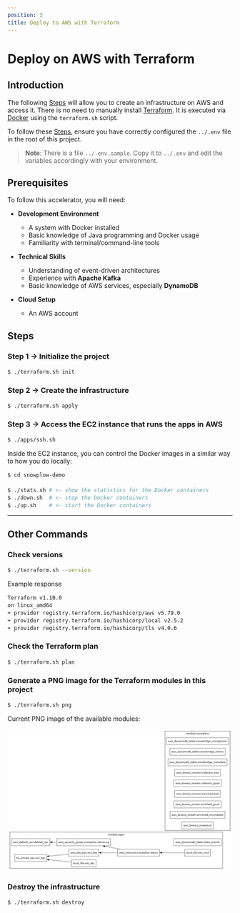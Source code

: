 ```yaml
---
position: 3
title: Deploy to AWS with Terraform
---
```


# Deploy on AWS with Terraform

## Introduction

The following [Steps](#steps) will allow you to create an infrastructure on AWS and access it. There is no need to manually install [Terraform](https://www.terraform.io/). It is executed via [Docker](https://www.docker.com/) using the `terraform.sh` script.

To follow these [Steps](#steps), ensure you have correctly configured the `../.env` file in the root of this project.

> **Note**: There is a file `../.env.sample`. Copy it to `../.env` and edit the variables accordingly with your environment.

## Prerequisites

To follow this accelerator, you will need:

- **Development Environment**
  - A system with Docker installed
  - Basic knowledge of Java programming and Docker usage
  - Familiarity with terminal/command-line tools

- **Technical Skills**
  - Understanding of event-driven architectures
  - Experience with **Apache Kafka**
  - Basic knowledge of AWS services, especially **DynamoDB**

- **Cloud Setup**
  - An AWS account

## Steps

### Step 1 → Initialize the project

```bash
$ ./terraform.sh init
```

### Step 2 → Create the infrastructure

```bash
$ ./terraform.sh apply
```

### Step 3 → Access the EC2 instance that runs the apps in AWS

```bash
$ ./apps/ssh.sh
```

Inside the EC2 instance, you can control the Docker images in a similar way to how you do locally:

```bash
$ cd snowplow-demo

$ ./stats.sh # <- show the statistics for the Docker containers
$ ./down.sh  # <- stop the Docker containers
$ ./up.sh    # <- start the Docker containers
```

---

## Other Commands

### Check versions

```bash
$ ./terraform.sh --version
```
Example response
```bash
Terraform v1.10.0
on linux_amd64
+ provider registry.terraform.io/hashicorp/aws v5.79.0
+ provider registry.terraform.io/hashicorp/local v2.5.2
+ provider registry.terraform.io/hashicorp/tls v4.0.6
```

### Check the Terraform plan

```bash
$ ./terraform.sh plan
```

### Generate a PNG image for the Terraform modules in this project

```bash
$ ./terraform.sh png
```

Current PNG image of the available modules:

![Terraform Modules](images/terraform.png)

### Destroy the infrastructure

```bash
$ ./terraform.sh destroy
```
